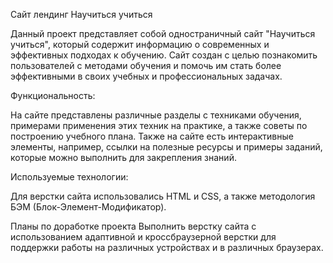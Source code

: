 Сайт лендинг Научиться учиться

Данный проект представляет собой одностраничный сайт "Научиться учиться",
который содержит информацию о современных и эффективных подходах к обучению.
Сайт создан с целью познакомить пользователей с методами обучения и помочь им стать более эффективными
в своих учебных и профессиональных задачах.

Функциональность:

На сайте представлены различные разделы с техниками обучения,
примерами применения этих техник на практике, а также советы по построению учебного плана.
Также на сайте есть интерактивные элементы, например, ссылки на полезные ресурсы и примеры заданий,
которые можно выполнить для закрепления знаний.

Используемые технологии:

Для верстки сайта использовались HTML и CSS, а также методология БЭМ (Блок-Элемент-Модификатор).

Планы по доработке проекта
Выполнить верстку сайта с использованием адаптивной и кроссбраузерной верстки для поддержки работы
на различных устройствах и в различных браузерах.
